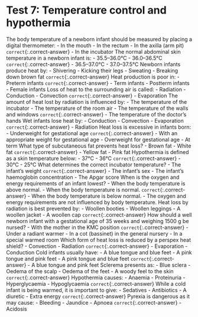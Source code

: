 

# Test 7: Temperature control and hypothermia

The body temperature of a newborn infant should be measured by placing a digital thermometer:
	- In the mouth
	- In the rectum
	- In the axilla (arm pit) `correct`{:.correct-answer}
	- In the incubator
The normal abdominal skin temperature in a newborn infant is:
	- 35.5–36.0°C
	- 36.0–36.5°C `correct`{:.correct-answer}
	- 36.5–37.0°C
	- 37.0–37.5°C
Newborn infants produce heat by:
	- Shivering
	- Kicking their legs
	- Sweating
	- Breaking down brown fat `correct`{:.correct-answer}
Heat production is poor in:
	- Preterm infants `correct`{:.correct-answer}
	- Term infants
	- Postterm infants
	- Female infants
Loss of heat to the surrounding air is called:
	- Radiation
	- Conduction
	- Convection `correct`{:.correct-answer}
	- Evaporation
The amount of heat lost by radiation is influenced by:
	- The temperature of the incubator
	- The temperature of the room air
	- The temperature of the walls and windows `correct`{:.correct-answer}
	- The temperature of the doctor’s hands
Wet infants lose heat by:
	- Conduction
	- Convection
	- Evaporation `correct`{:.correct-answer}
	- Radiation
Heat loss is excessive in infants born:
	- Underweight for gestational age `correct`{:.correct-answer}
	- With an appropriate weight for gestational age
	- Overweight for gestational age
	- At term
What type of subcutaneous fat prevents heat loss?
	- Brown fat
	- White fat `correct`{:.correct-answer}
	- Yellow fat
	- Pink fat
Hypothermia is defined as a skin temperature below:
	- 37°C
	- 36°C `correct`{:.correct-answer}
	- 30°C
	- 25°C
What determines the correct incubator temperature?
	- The infant’s weight `correct`{:.correct-answer}
	- The infant’s sex
	- The infant’s haemoglobin concentration
	- The Apgar score
When is the oxygen and energy requirements of an infant lowest?
	- When the body temperature is above normal.
	- When the body temperature is normal. `correct`{:.correct-answer}
	- When the body temperature is below normal.
	- The oxygen and energy requirements are not influenced by body temperature.
Heat loss by radiation is best prevented by:
	- Woollen booties
	- Woollen leggings
	- A woollen jacket
	- A woollen cap `correct`{:.correct-answer}
How should a well newborn infant with a gestational age of 35 weeks and weighing 1500 g be nursed?
	- With the mother in the KMC position `correct`{:.correct-answer}
	- Under a radiant warmer
	- In a cot (bassinet) in the general nursery
	- In a special warmed room
Which form of heat loss is reduced by a perspex heat shield? 
	- Convection
	- Radiation `correct`{:.correct-answer}
	- Evaporation
	- Conduction
Cold infants usually have:
	- A blue tongue and blue feet
	- A pink tongue and pink feet
	- A pink tongue and blue feet `correct`{:.correct-answer}
	- A blue tongue and pink feet
Sclerema presents as:
	- Blue sclera
	- Oedema of the scalp
	- Oedema of the feet
	- A woody feel to the skin `correct`{:.correct-answer}
Hypothermia causes:
	- Anaemia
	- Proteinuria
	- Hyperglycaemia
	- Hypoglycaemia `correct`{:.correct-answer}
While a cold infant is being warmed, it is important to give:
	- Sedatives
	- Antibiotics
	- A diuretic
	- Extra energy `correct`{:.correct-answer}
Pyrexia is dangerous as it may cause:
	- Bleeding
	- Jaundice
	- Apnoea `correct`{:.correct-answer}
	- Acidosis
